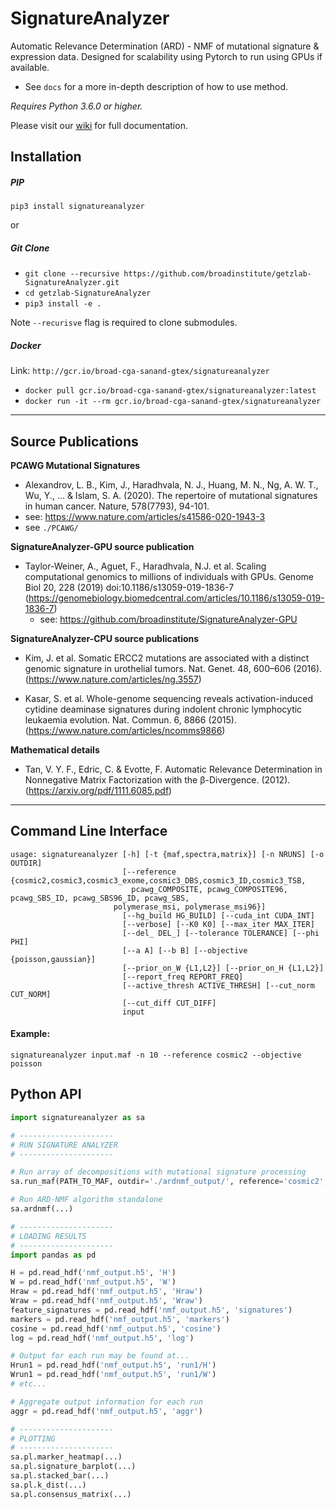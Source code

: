 # SignatureAnalyzer

Automatic Relevance Determination (ARD) - NMF of mutational signature &amp; expression data. Designed for scalability using Pytorch to run using GPUs if available.
* See `docs` for a more in-depth description of how to use method.

_Requires Python 3.6.0 or higher._

Please visit our [wiki](https://github.com/broadinstitute/getzlab-SignatureAnalyzer/wiki) for full documentation.
## Installation

##### PIP

`pip3 install signatureanalyzer`

or

##### Git Clone

* `git clone --recursive https://github.com/broadinstitute/getzlab-SignatureAnalyzer.git`
* `cd getzlab-SignatureAnalyzer`
* `pip3 install -e .`

Note `--recurisve` flag is required to clone submodules.

##### Docker

Link: `http://gcr.io/broad-cga-sanand-gtex/signatureanalyzer`

* `docker pull gcr.io/broad-cga-sanand-gtex/signatureanalyzer:latest`
* `docker run -it --rm gcr.io/broad-cga-sanand-gtex/signatureanalyzer`

---

## Source Publications

**PCAWG Mutational Signatures**
* Alexandrov, L. B., Kim, J., Haradhvala, N. J., Huang, M. N., Ng, A. W. T., Wu, Y., ... & Islam, S. A. (2020). The repertoire of mutational signatures in human cancer. Nature, 578(7793), 94-101.
 * see: https://www.nature.com/articles/s41586-020-1943-3
 * see `./PCAWG/`

**SignatureAnalyzer-GPU source publication**
* Taylor-Weiner, A., Aguet, F., Haradhvala, N.J. et al. Scaling computational genomics to millions of individuals with GPUs. Genome Biol 20, 228 (2019) doi:10.1186/s13059-019-1836-7
(https://genomebiology.biomedcentral.com/articles/10.1186/s13059-019-1836-7)
  * see: https://github.com/broadinstitute/SignatureAnalyzer-GPU

**SignatureAnalyzer-CPU source publications**
* Kim, J. et al. Somatic ERCC2 mutations are associated with a distinct genomic signature in urothelial tumors. Nat. Genet. 48, 600–606 (2016). (https://www.nature.com/articles/ng.3557)

* Kasar, S. et al. Whole-genome sequencing reveals activation-induced cytidine deaminase signatures during indolent chronic lymphocytic leukaemia evolution. Nat. Commun. 6, 8866 (2015). (https://www.nature.com/articles/ncomms9866)

**Mathematical details**
* Tan, V. Y. F., Edric, C.  & Evotte, F. Automatic Relevance Determination in Nonnegative Matrix Factorization with the β-Divergence. (2012). (https://arxiv.org/pdf/1111.6085.pdf)


---
## Command Line Interface

```
usage: signatureanalyzer [-h] [-t {maf,spectra,matrix}] [-n NRUNS] [-o OUTDIR]
                         [--reference {cosmic2,cosmic3,cosmic3_exome,cosmic3_DBS,cosmic3_ID,cosmic3_TSB, 
			               pcawg_COMPOSITE, pcawg_COMPOSITE96, pcawg_SBS_ID, pcawg_SBS96_ID, pcawg_SBS,
			 	       polymerase_msi, polymerase_msi96}]
                         [--hg_build HG_BUILD] [--cuda_int CUDA_INT]
                         [--verbose] [--K0 K0] [--max_iter MAX_ITER]
                         [--del_ DEL_] [--tolerance TOLERANCE] [--phi PHI]
                         [--a A] [--b B] [--objective {poisson,gaussian}]
                         [--prior_on_W {L1,L2}] [--prior_on_H {L1,L2}]
                         [--report_freq REPORT_FREQ]
                         [--active_thresh ACTIVE_THRESH] [--cut_norm CUT_NORM]
                         [--cut_diff CUT_DIFF]
                         input
```

#### Example:

```
signatureanalyzer input.maf -n 10 --reference cosmic2 --objective poisson
```


## Python API

```python
import signatureanalyzer as sa

# ---------------------
# RUN SIGNATURE ANALYZER
# ---------------------

# Run array of decompositions with mutational signature processing
sa.run_maf(PATH_TO_MAF, outdir='./ardnmf_output/', reference='cosmic2', hg_build='./ref/hg19.2bit', nruns=10)

# Run ARD-NMF algorithm standalone
sa.ardnmf(...)

# ---------------------
# LOADING RESULTS
# ---------------------
import pandas as pd

H = pd.read_hdf('nmf_output.h5', 'H')
W = pd.read_hdf('nmf_output.h5', 'W')
Hraw = pd.read_hdf('nmf_output.h5', 'Hraw')
Wraw = pd.read_hdf('nmf_output.h5', 'Wraw')
feature_signatures = pd.read_hdf('nmf_output.h5', 'signatures')
markers = pd.read_hdf('nmf_output.h5', 'markers')
cosine = pd.read_hdf('nmf_output.h5', 'cosine')
log = pd.read_hdf('nmf_output.h5', 'log')

# Output for each run may be found at...
Hrun1 = pd.read_hdf('nmf_output.h5', 'run1/H')
Wrun1 = pd.read_hdf('nmf_output.h5', 'run1/W')
# etc...

# Aggregate output information for each run
aggr = pd.read_hdf('nmf_output.h5', 'aggr')

# ---------------------
# PLOTTING
# ---------------------
sa.pl.marker_heatmap(...)
sa.pl.signature_barplot(...)
sa.pl.stacked_bar(...)
sa.pl.k_dist(...)
sa.pl.consensus_matrix(...)

```

